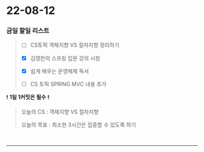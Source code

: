# 22-08-12
### 금일 할일 리스트

> - [ ] CS토픽 객체지향 VS 절차지향 정리하기
>
> - [x] 김영한의 스프링 입문 강의 시청
>
> - [x] 쉽게 배우는 운영체제 독서
>
> - [ ] CS 토픽 SPRING MVC 내용 추가
    <br/>

❗ **1일 1커밋은 필수** ❗
> 오늘의 CS :  객체지향 VS 절차지향
>
> 오늘의 목표 :  최소한 3시간은 집중할 수 있도록 하기
<br/>

------------ 